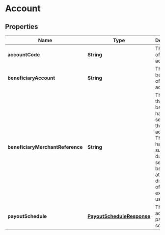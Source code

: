 

# Account


## Properties

| Name | Type | Description | Notes |
|------------ | ------------- | ------------- | -------------|
|**accountCode** | **String** | The code of the account. |  [optional] |
|**beneficiaryAccount** | **String** | The beneficiary of the account. |  [optional] |
|**beneficiaryMerchantReference** | **String** | The reason that a beneficiary has been set up for this account. This may have been supplied during the setup of a beneficiary at the discretion of the executing user. |  [optional] |
|**payoutSchedule** | [**PayoutScheduleResponse**](PayoutScheduleResponse.md) | The account&#39;s payout schedule. |  [optional] |



